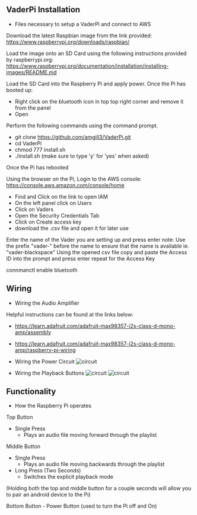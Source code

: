 

## VaderPi Installation ##
- Files necessary to setup a VaderPi and connect to AWS

Download the latest Raspbian image from the link provided: https://www.raspberrypi.org/downloads/raspbian/

Load the image onto an SD Card using the following instructions provided by raspberrypi.org:
https://www.raspberrypi.org/documentation/installation/installing-images/README.md

Load the SD Card into the Raspberry Pi and apply power. Once the Pi has booted up:
- Right click on the bluetooth icon in top top right corner and remove it from the panel
- Open

Perform the following commands using the command prompt.
- git clone https://github.com/amgill3/VaderPi.git
- cd VaderPi
- chmod 777 install.sh
- ./install.sh
(make sure to type 'y' for 'yes' when asked)

Once the Pi has rebooted 

Using the browser on the Pi, Login to the AWS console: https://console.aws.amazon.com/console/home
- Find and Click on the link to open IAM
- On the left panel click on Users
- Click on Vaders
- Open the Security Credentials Tab
- Click on Create access key
- download the .csv file and open it for later use




Enter the name of the Vader you are setting up and press enter
note: Use the prefix "vader-" before the name to ensure that the name is available ie. "vader-blackspace"
Using the opened csv file copy and paste the Access ID into the prompt and press enter
repeat for the Access Key


connmanctl enable bluetooth

## Wiring ##

- Wiring the Audio Amplifier

Helpful instructions can be found at the links below:
 - https://learn.adafruit.com/adafruit-max98357-i2s-class-d-mono-amp/assembly
 - https://learn.adafruit.com/adafruit-max98357-i2s-class-d-mono-amp/raspberry-pi-wiring
  
- Wiring the Power Circuit
 ![circuit](https://raw.github.com/amgill3/VaderPi/master/pictures/powercircuit.png)
  
- Wiring the Playback Buttons
 ![circuit](https://raw.github.com/amgill3/VaderPi/master/pictures/button_bb.pg)
 ![circuit](https://raw.github.com/amgill3/VaderPi/master/pictures/button_schem.png)



## Functionality ##
- How the Raspberry Pi operates

Top Button
- Single Press
  - Plays an audio file moving forward through the playlist
  
Middle Button
- Single Press
  - Plays an audio file moving backwards through the playlist
- Long Press (Two Seconds)
  - Switches the explicit playback mode
  
(Holding both the top and middle button for a couple seconds will allow you to pair an android device to the Pi)

Bottom Button - Power Button
(used to turn the Pi off and On)
